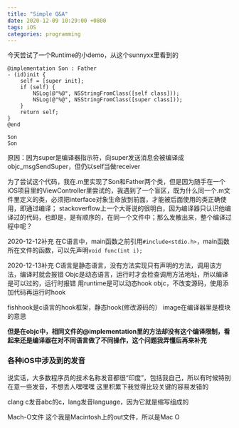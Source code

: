 ```yaml
---
title: "Simple Q&A"
date: 2020-12-09 10:29:00 +0800
tags: iOS
categories: programming
---
```


今天尝试了一个Runtime的小demo，从这个sunnyxx里看到的

```
@implementation Son : Father
- (id)init {
    self = [super init];
    if (self) {
        NSLog(@"%@", NSStringFromClass([self class]));
        NSLog(@"%@", NSStringFromClass([super class]));
    }
    return self;
}
@end
```

```
Son
Son
```
原因：因为super是编译器指示符，向super发送消息会被编译成objc_msgSendSuper，但仍以self当做receiver


为了尝试这个代码，我在.m里实现了Son和Father两个类，但是因为随手在一个iOS项目里的ViewController里尝试的，我遇到了一个盲区，既为什么同一个.m文件里定义的类，必须把interface对象生命放到前面，才能被后面使用的类正确使用，即通过编译；
stackoverflow上一个大哥说的很明白，因为编译器只认识他编译过的代码，也即是，是有顺序的，在同一个文件中；那么发散出来，整个编译过程中呢？

2020-12-12补充
在C语言中，main函数之前引用`#include<stdio.h>`，main函数所在文件的函数，可以先声明`void func(int i);`

2020-12-13补充
C语言是静态语言，没有方法实现只有声明的方法，调用该方法，编译时就会报错
Objc是动态语言，运行时才会检查调用方法地址，所以编译是可以过的，运行时报错
用runtime是可以动态hook objc，不改变源码，使用添加代码再运行时hook

fishhook是c语言的hook框架，静态hook(修改源码的）
image在编译器里是模块的意思

**但是在objc中，相同文件的@implementation里的方法却没有这个编译限制，看起来还是编译器在对不同语言做了不同操作，这个问题我弄懂后再来补充**


### 各种iOS中涉及到的发音
说实话，大多数程序员的技术名称发音都很“印度”，包括我自己，所以有时候特别在意一些发音，不想丢人嘿嘿嘿
这里积累下我觉得比较关键的容易发错的

clang c发音abc的c，lang发音language，因为它就是缩写组成的

Mach-O文件 这个我是Macintosh上的out文件，所以是Mac O

